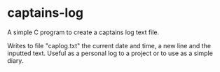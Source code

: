 # captains-log
A simple C program to create a captains log text file.

Writes to file "caplog.txt" the current date and time, a new line and the inputted text.
Useful as a personal log to a project or to use as a simple diary.
